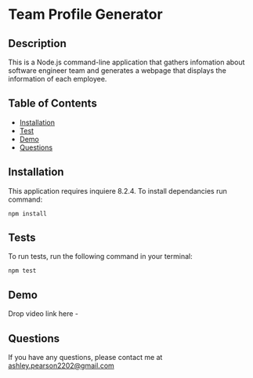 # Team Profile Generator

## Description
This is a Node.js command-line application that gathers infomation about software engineer team and generates a webpage that displays the information of each employee. 

## Table of Contents

- [Installation](#installtion)
- [Test](#test)
- [Demo](#demo)
- [Questions](#questions)


## Installation
This application requires inquiere 8.2.4. To install dependancies run command: 

``
npm install 
``


## Tests
To run tests, run the following command in your terminal:

``
npm test
``

## Demo
Drop video link here - 


## Questions
If you have any questions, please contact me at ashley.pearson2202@gmail.com
